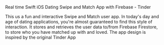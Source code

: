 Real time Swift iOS Dating Swipe and Match App with Firebase - Tinder

This us a fun and interactive Swipe and Match user app. In today's day and age of dating applications, you're almost guaranteed to find this style of interaction. It stores and retrieves the user data to/from Firebase Firestore, to store who you have matched up with and loved. The app design is inspired by the original Tinder App
